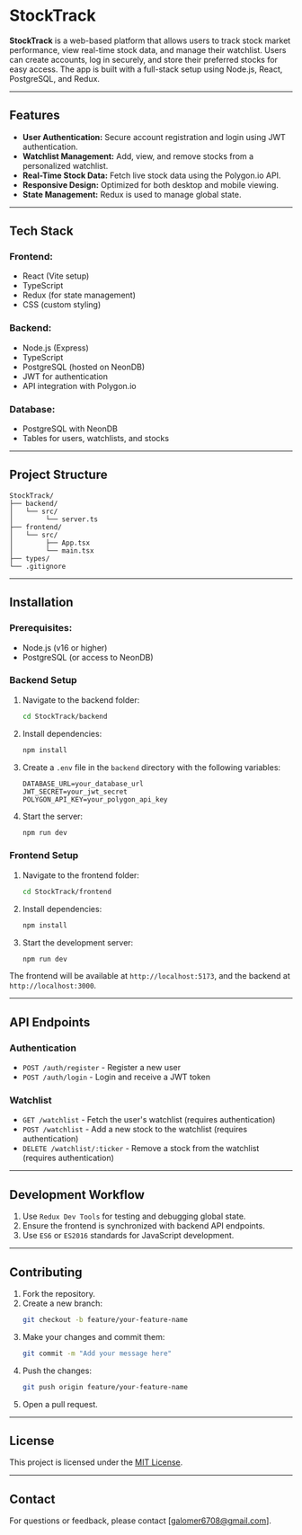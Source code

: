 # StockTrack

**StockTrack** is a web-based platform that allows users to track stock market performance, view real-time stock data, and manage their watchlist. Users can create accounts, log in securely, and store their preferred stocks for easy access. The app is built with a full-stack setup using Node.js, React, PostgreSQL, and Redux.

---

## Features

- **User Authentication:** Secure account registration and login using JWT authentication.
- **Watchlist Management:** Add, view, and remove stocks from a personalized watchlist.
- **Real-Time Stock Data:** Fetch live stock data using the Polygon.io API.
- **Responsive Design:** Optimized for both desktop and mobile viewing.
- **State Management:** Redux is used to manage global state.

---

## Tech Stack

### Frontend:

- React (Vite setup)
- TypeScript
- Redux (for state management)
- CSS (custom styling)

### Backend:

- Node.js (Express)
- TypeScript
- PostgreSQL (hosted on NeonDB)
- JWT for authentication
- API integration with Polygon.io

### Database:

- PostgreSQL with NeonDB
- Tables for users, watchlists, and stocks

---

## Project Structure

```
StockTrack/
├── backend/
│   └── src/
│        └── server.ts
├── frontend/
│   └── src/
│        ├── App.tsx
│        └── main.tsx
├── types/
└── .gitignore
```

---

## Installation

### Prerequisites:

- Node.js (v16 or higher)
- PostgreSQL (or access to NeonDB)

### Backend Setup

1. Navigate to the backend folder:
   ```bash
   cd StockTrack/backend
   ```
2. Install dependencies:
   ```bash
   npm install
   ```
3. Create a `.env` file in the `backend` directory with the following variables:
   ```env
   DATABASE_URL=your_database_url
   JWT_SECRET=your_jwt_secret
   POLYGON_API_KEY=your_polygon_api_key
   ```
4. Start the server:
   ```bash
   npm run dev
   ```

### Frontend Setup

1. Navigate to the frontend folder:
   ```bash
   cd StockTrack/frontend
   ```
2. Install dependencies:
   ```bash
   npm install
   ```
3. Start the development server:
   ```bash
   npm run dev
   ```

The frontend will be available at `http://localhost:5173`, and the backend at `http://localhost:3000`.

---

## API Endpoints

### Authentication

- `POST /auth/register` - Register a new user
- `POST /auth/login` - Login and receive a JWT token

### Watchlist

- `GET /watchlist` - Fetch the user's watchlist (requires authentication)
- `POST /watchlist` - Add a new stock to the watchlist (requires authentication)
- `DELETE /watchlist/:ticker` - Remove a stock from the watchlist (requires authentication)

---

## Development Workflow

1. Use `Redux Dev Tools` for testing and debugging global state.
2. Ensure the frontend is synchronized with backend API endpoints.
3. Use `ES6` or `ES2016` standards for JavaScript development.

---

## Contributing

1. Fork the repository.
2. Create a new branch:
   ```bash
   git checkout -b feature/your-feature-name
   ```
3. Make your changes and commit them:
   ```bash
   git commit -m "Add your message here"
   ```
4. Push the changes:
   ```bash
   git push origin feature/your-feature-name
   ```
5. Open a pull request.

---

## License

This project is licensed under the [MIT License](LICENSE).

---

## Contact

For questions or feedback, please contact [[galomer6708@gmail.com](mailto\:galomer6708@gmail.com)].

